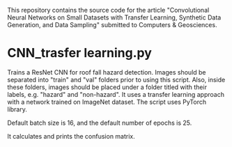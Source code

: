 This repository contains the source code for the article "Convolutional Neural Networks on Small Datasets with Transfer Learning, Synthetic Data Generation, and Data Sampling" submitted to Computers & Geosciences.

# CNN_trasfer learning.py
Trains a ResNet CNN for roof fall hazard detection. Images should be separated into "train" and "val" folders prior to using this script. Also, inside these folders, images should be placed under a folder titled with their labels, e.g. "hazard" and "non-hazard". It uses a transfer learning approach with a network trained on ImageNet dataset. The script uses PyTorch library.

Default batch size is 16, and the default number of epochs is 25.

It calculates and prints the confusion matrix.
